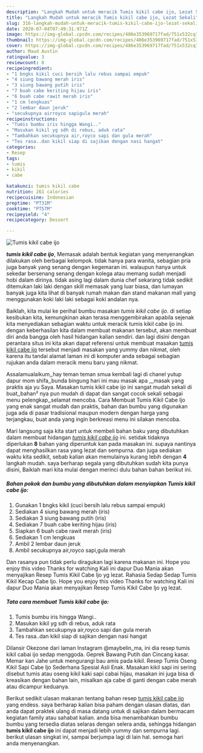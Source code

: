 ```yaml
---
description: "Langkah Mudah untuk meracik Tumis kikil cabe ijo, Lezat Sekali"
title: "Langkah Mudah untuk meracik Tumis kikil cabe ijo, Lezat Sekali"
slug: 316-langkah-mudah-untuk-meracik-tumis-kikil-cabe-ijo-lezat-sekali
date: 2020-07-04T07:49:31.971Z
image: https://img-global.cpcdn.com/recipes/486e353969717fad/751x532cq70/tumis-kikil-cabe-ijo-foto-resep-utama.jpg
thumbnail: https://img-global.cpcdn.com/recipes/486e353969717fad/751x532cq70/tumis-kikil-cabe-ijo-foto-resep-utama.jpg
cover: https://img-global.cpcdn.com/recipes/486e353969717fad/751x532cq70/tumis-kikil-cabe-ijo-foto-resep-utama.jpg
author: Maud Austin
ratingvalue: 3
reviewcount: 8
recipeingredient:
- "1 bngks kikil cuci bersih lalu rebus sampai empuk"
- "4 siung bawang merah iris"
- "3 siung bawang putih iris"
- "7 buah cabe keriting hijau iris"
- "6 buah cabe rawit merah iris"
- "1 cm lengkuas"
- "2 lembar daun jeruk"
- "secukupnya airroyco sapigula merah"
recipeinstructions:
- "Tumis bumbu iris hingga Wangi.."
- "Masukan kikil yg sdh di rebus, aduk rata"
- "Tambahkan secukupnya air,royco sapi dan gula merah"
- "Tes rasa..dan kikil siap di sajikan dengan nasi hangat"
categories:
- Resep
tags:
- tumis
- kikil
- cabe

katakunci: tumis kikil cabe 
nutrition: 261 calories
recipecuisine: Indonesian
preptime: "PT31M"
cooktime: "PT57M"
recipeyield: "4"
recipecategory: Dessert

---
```



![Tumis kikil cabe ijo](https://img-global.cpcdn.com/recipes/486e353969717fad/751x532cq70/tumis-kikil-cabe-ijo-foto-resep-utama.jpg)

<b><i>tumis kikil cabe ijo</i></b>, Memasak adalah bentuk kegiatan yang menyenangkan dilakukan oleh berbagai kelompok. tidak hanya para wanita, sebagian pria juga banyak yang senang dengan kegemaran ini. walaupun hanya untuk sekedar bersenang senang dengan kolega atau memang sudah menjadi hobi dalam dirinya. tidak asing lagi dalam dunia chef sekarang tidak sedikit ditemukan laki laki dengan skill memasak yang luar biasa, dan lumayan banyak juga kita lihat di banyak rumah makan dan stand makanan mall yang menggunakan koki laki laki sebagai koki andalan nya.

Baiklah, kita mulai ke perihal bumbu masakan <i>tumis kikil cabe ijo</i>. di setiap kesibukan kita, kemungkinan akan terasa menggembirakan apabila sejenak kita menyediakan sebagian waktu untuk meracik tumis kikil cabe ijo ini. dengan keberhasilan kita dalam membuat makanan tersebut, akan membuat diri anda bangga oleh hasil hidangan kalian sendiri. dan lagi disini dengan perantara situs ini kita akan dapat referensi untuk membuat masakan <u>tumis kikil cabe ijo</u> tersebut menjadi masakan yang yummy dan nikmat, oleh karena itu tandai alamat laman ini di komputer anda sebagai sebagian rujukan anda dalam meracik menu baru yang nikmat.

Assalamualaikum,,hay teman teman smua kembali lagi di chanel yutup dapur mom shifa,,bunda bingung hari ini mau masak apa ,,,masak yang praktis aja yu Saya. Masakan tumis kikil cabe ijo ini sangat mudah sekali di buat,,bahan² nya pun mudah di dapat dan sangat cocok sekali sebagai menu pelengkap,,selamat mencoba. Cara Membuat Tumis Kikil Cabe Ijo yang enak sangat mudah dan praktis, bahan dan bumbu yang digunakan juga ada di pasar tradisional maupun modern dengan harga yang terjangkau, buat anda yang ingin berkreasi menu ini silakan mencoba.


Mari langsung saja kita start untuk membeli bahan baku yang dibutuhkan dalam membuat hidangan <u><i>tumis kikil cabe ijo</i></u> ini. setidak tidaknya diperlukan <b>8</b> bahan yang diperuntuk kan pada masakan ini. supaya nantinya dapat menghasilkan rasa yang lezat dan sempurna. dan juga sediakan waktu kita sedikit, sebab kalian akan memulainya kurang lebih dengan <b>4</b> langkah mudah. saya berharap segala yang dibutuhkan sudah kita punya disini, Baiklah mari kita mulai dengan merinci dulu bahan bahan berikut ini.

<!--inarticleads1-->

##### Bahan pokok dan bumbu yang dibutuhkan dalam menyiapkan Tumis kikil cabe ijo:

1. Gunakan 1 bngks kikil (cuci bersih lalu rebus sampai empuk)
1. Sediakan 4 siung bawang merah (iris)
1. Sediakan 3 siung bawang putih (iris)
1. Sediakan 7 buah cabe keriting hijau (iris)
1. Siapkan 6 buah cabe rawit merah (iris)
1. Sediakan 1 cm lengkuas
1. Ambil 2 lembar daun jeruk
1. Ambil secukupnya air,royco sapi,gula merah


Dan rasanya pun tidak perlu diragukan lagi karena makanan ini. Hope you enjoy this video Thanks for watching Kali ini dapur Duo Mania akan menyajikan Resep Tumis Kikil Cabe Ijo yg lezat. Rahasia Sedap Sedap Tumis Kikil Kecap Cabe Ijo. Hope you enjoy this video Thanks for watching Kali ini dapur Duo Mania akan menyajikan Resep Tumis Kikil Cabe Ijo yg lezat. 

<!--inarticleads2-->

##### Tata cara membuat Tumis kikil cabe ijo:

1. Tumis bumbu iris hingga Wangi..
1. Masukan kikil yg sdh di rebus, aduk rata
1. Tambahkan secukupnya air,royco sapi dan gula merah
1. Tes rasa..dan kikil siap di sajikan dengan nasi hangat


Dilansir Okezone dari laman Instagram @maybelin_ma, ini dia resep tumis kikil cabai ijo sedap menggoda. Geprek Bawang Putih dan Cincang kasar. Memar kan Jahe untuk mengurangi bau amis pada kikil. Resep Tumis Oseng Kikil Sapi Cabe Ijo Sederhana Spesial Asli Enak. Masakan kikil sapi ini sering disebut tumis atau oseng kikil kaki sapi cabai hijau, masakan ini juga bisa di kreasikan dengan bahan lain, misalkan aja cabe di ganti dengan cabe merah atau dicampur keduanya. 

Berikut sedikit ulasan makanan tentang bahan resep <u>tumis kikil cabe ijo</u> yang endess. saya berharap kalian bisa paham dengan ulasan diatas, dan anda dapat praktek ulang di masa datang untuk di sajikan dalam bermacam kegiatan family atau sahabat kalian. anda bisa menambahkan bumbu bumbu yang tersedia diatas selaras dengan selera anda, sehingga hidangan <b>tumis kikil cabe ijo</b> ini dapat menjadi lebih yummy dan sempurna lagi. berikut ulasan singkat ini, sampai berjumpa lagi di lain hal. semoga hari anda menyenangkan.
